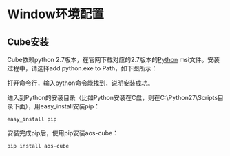 # Window环境配置
## Cube安装
Cube依赖python 2.7版本，在官网下载对应的2.7版本的[Python](https://www.python.org/downloads/) msi文件。安装过程中，请选择add python.exe to Path，如下图所示：

打开命令行，输入python命令能找到，说明安装成功。

进入到Python的安装目录（比如Python安装在C盘，则在C:\Python27\Scripts目录下面），用easy_install安装pip：

`easy_install pip`

安装完成pip后，使用pip安装aos-cube：

`pip install aos-cube`

